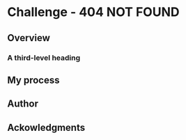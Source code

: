 # Challenge - 404 NOT FOUND
## Overview
### A third-level heading
## My process

## Author

## Ackowledgments